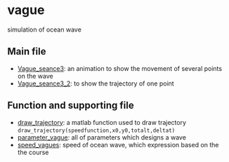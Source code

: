 # vague
simulation of ocean wave
## Main file
- [Vague_seance3](Vague_seance3.m): an animation to show the movement of several points on the wave
- [Vague_seance3_2](Vague_seance3_2.m): to show the trajectory of one point
## Function and supporting file
- [draw_trajectory](draw_trajectory.m): a matlab function used to draw trajectory   
```draw_trajectory(speedfunction,x0,y0,totalt,deltat)```
- [parameter_vague](parameter_vague.m): all of parameters which designs a wave
- [speed_vagues](speed_vagues.m): speed of ocean wave, which expression based on the the course
